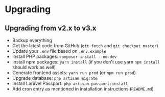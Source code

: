 # Upgrading

## Upgrading from v2.x to v3.x
+ Backup everything
+ Get the latest code from GitHub (`git fetch` and `git checkout master`)
+ Update your `.env` file based on `.env.example`
+ Install PHP packages: `composer install --no-dev`
+ Install npm packages: `yarn install` (if you don't use yarn `npm install` should work as well)
+ Generate frontend assets: `yarn run prod` (or `npm run prod`)
+ Upgrade database: `php artisan migrate`
+ Install Laravel Passport: `php artisan passport:install`
+ Add cron entry as mentioned in installation instructions (`README.md`)
